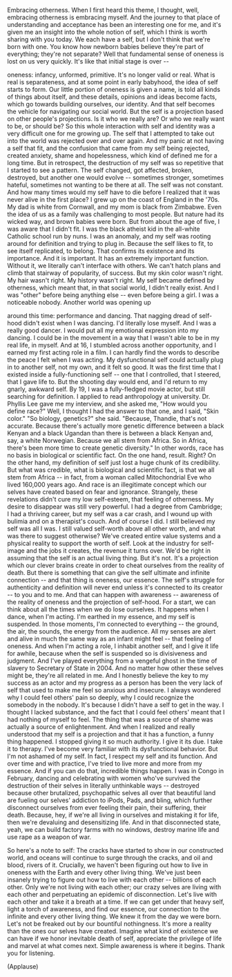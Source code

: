 
Embracing otherness.
When I first heard this theme,
I thought, well, embracing otherness
is embracing myself.
And the journey to that place
of understanding and acceptance
has been an interesting one for me,
and it&#39;s given me an insight
into the whole notion of self,
which I think is worth sharing with you today.
We each have a self,
but I don&#39;t think that we&#39;re born with one.
You know how newborn babies
believe they&#39;re part of everything;
they&#39;re not separate?
Well that fundamental sense of oneness
is lost on us very quickly.
It&#39;s like that initial stage is over --

oneness: infancy,
unformed, primitive.
It&#39;s no longer valid or real.
What is real is separateness,
and at some point in early babyhood,
the idea of self
starts to form.
Our little portion of oneness is given a name,
is told all kinds of things about itself,
and these details,
opinions and ideas
become facts,
which go towards building ourselves,
our identity.
And that self becomes the vehicle
for navigating our social world.
But the self is a projection
based on other people&#39;s projections.
Is it who we really are?
Or who we really want to be, or should be?
So this whole interaction
with self and identity
was a very difficult one for me growing up.
The self that I attempted to take out into the world
was rejected over and over again.
And my panic
at not having a self that fit,
and the confusion that came
from my self being rejected,
created anxiety, shame
and hopelessness,
which kind of defined me for a long time.
But in retrospect,
the destruction of my self was so repetitive
that I started to see a pattern.
The self changed,
got affected, broken, destroyed,
but another one would evolve --
sometimes stronger,
sometimes hateful,
sometimes not wanting to be there at all.
The self was not constant.
And how many times
would my self have to die
before I realized
that it was never alive in the first place?
I grew up on the coast of England
in the &#39;70s.
My dad is white from Cornwall,
and my mom is black from Zimbabwe.
Even the idea of us as a family
was challenging to most people.
But nature had its wicked way,
and brown babies were born.
But from about the age of five,
I was aware that I didn&#39;t fit.
I was the black atheist kid
in the all-white Catholic school run by nuns.
I was an anomaly,
and my self was rooting around for definition
and trying to plug in.
Because the self likes to fit,
to see itself replicated,
to belong.
That confirms its existence
and its importance.
And it is important.
It has an extremely important function.
Without it, we literally can&#39;t interface with others.
We can&#39;t hatch plans
and climb that stairway of popularity,
of success.
But my skin color wasn&#39;t right.
My hair wasn&#39;t right.
My history wasn&#39;t right.
My self became defined
by otherness,
which meant that, in that social world,
I didn&#39;t really exist.
And I was &quot;other&quot; before being anything else --
even before being a girl.
I was a noticeable nobody.
Another world was opening up

around this time:
performance and dancing.
That nagging dread of self-hood
didn&#39;t exist when I was dancing.
I&#39;d literally lose myself.
And I was a really good dancer.
I would put
all my emotional expression
into my dancing.
I could be in the movement
in a way that I wasn&#39;t able to be
in my real life, in myself.
And at 16,
I stumbled across another opportunity,
and I earned my first acting role in a film.
I can hardly find the words
to describe the peace I felt
when I was acting.
My dysfunctional self
could actually plug in
to another self, not my own,
and it felt so good.
It was the first time that I existed
inside a fully-functioning self --
one that I controlled,
that I steered,
that I gave life to.
But the shooting day would end,
and I&#39;d return
to my gnarly, awkward self.
By 19,
I was a fully-fledged movie actor,
but still searching for definition.
I applied to read anthropology
at university.
Dr. Phyllis Lee gave me my interview,
and she asked me, &quot;How would you define race?&quot;
Well, I thought I had the answer to that one,
and I said, &quot;Skin color.&quot;
&quot;So biology, genetics?&quot; she said.
&quot;Because, Thandie, that&#39;s not accurate.
Because there&#39;s actually more genetic difference
between a black Kenyan
and a black Ugandan
than there is between a black Kenyan
and, say, a white Norwegian.
Because we all stem from Africa.
So in Africa,
there&#39;s been more time
to create genetic diversity.&quot;
In other words,
race has no basis
in biological or scientific fact.
On the one hand, result.
Right?
On the other hand, my definition of self
just lost a huge chunk of its credibility.
But what was credible,
what is biological and scientific fact,
is that we all stem from Africa --
in fact, from a woman called Mitochondrial Eve
who lived 160,000 years ago.
And race is an illegitimate concept
which our selves have created
based on fear and ignorance.
Strangely, these revelations
didn&#39;t cure my low self-esteem,
that feeling of otherness.
My desire to disappear
was still very powerful.
I had a degree from Cambridge;
I had a thriving career,
but my self was a car crash,
and I wound up with bulimia
and on a therapist&#39;s couch.
And of course I did.
I still believed
my self was all I was.
I still valued self-worth
above all other worth,
and what was there to suggest otherwise?
We&#39;ve created entire value systems
and a physical reality
to support the worth of self.
Look at the industry for self-image
and the jobs it creates,
the revenue it turns over.
We&#39;d be right in assuming
that the self is an actual living thing.
But it&#39;s not. It&#39;s a projection
which our clever brains create
in order to cheat ourselves
from the reality of death.
But there is something
that can give the self
ultimate and infinite connection --
and that thing is oneness,
our essence.
The self&#39;s struggle
for authenticity and definition
will never end
unless it&#39;s connected to its creator --
to you and to me.
And that can happen with awareness --
awareness of the reality of oneness
and the projection of self-hood.
For a start, we can think about
all the times when we do lose ourselves.
It happens when I dance,
when I&#39;m acting.
I&#39;m earthed in my essence,
and my self is suspended.
In those moments,
I&#39;m connected to everything --
the ground, the air,
the sounds, the energy from the audience.
All my senses are alert and alive
in much the same way as an infant might feel --
that feeling of oneness.
And when I&#39;m acting a role,
I inhabit another self,
and I give it life for awhile,
because when the self is suspended
so is divisiveness
and judgment.
And I&#39;ve played everything
from a vengeful ghost in the time of slavery
to Secretary of State in 2004.
And no matter how other
these selves might be,
they&#39;re all related in me.
And I honestly believe
the key to my success as an actor
and my progress as a person
has been the very lack of self
that used to make me feel
so anxious and insecure.
I always wondered
why I could feel others&#39; pain so deeply,
why I could recognize
the somebody in the nobody.
It&#39;s because I didn&#39;t have a self to get in the way.
I thought I lacked substance,
and the fact that I could feel others&#39;
meant that I had nothing of myself to feel.
The thing that was a source of shame
was actually a source of enlightenment.
And when I realized
and really understood
that my self is a projection and that it has a function,
a funny thing happened.
I stopped giving it so much authority.
I give it its due.
I take it to therapy.
I&#39;ve become very familiar
with its dysfunctional behavior.
But I&#39;m not ashamed of my self.
In fact, I respect my self
and its function.
And over time and with practice,
I&#39;ve tried to live
more and more from my essence.
And if you can do that,
incredible things happen.
I was in Congo in February,
dancing and celebrating
with women who&#39;ve survived
the destruction of their selves
in literally unthinkable ways --
destroyed because other brutalized, psychopathic selves
all over that beautiful land
are fueling our selves&#39; addiction
to iPods, Pads, and bling,
which further disconnect ourselves
from ever feeling their pain,
their suffering,
their death.
Because, hey,
if we&#39;re all living in ourselves
and mistaking it for life,
then we&#39;re devaluing
and desensitizing life.
And in that disconnected state,
yeah, we can build factory farms with no windows,
destroy marine life
and use rape as a weapon of war.

So here&#39;s a note to self:
The cracks have started to show
in our constructed world,
and oceans will continue
to surge through the cracks,
and oil and blood,
rivers of it.
Crucially, we haven&#39;t been figuring out
how to live in oneness
with the Earth and every other living thing.
We&#39;ve just been insanely trying to figure out
how to live with each other -- billions of each other.
Only we&#39;re not living with each other;
our crazy selves are living with each other
and perpetuating an epidemic
of disconnection.
Let&#39;s live with each other
and take it a breath at a time.
If we can get under that heavy self,
light a torch of awareness,
and find our essence,
our connection to the infinite
and every other living thing.
We knew it from the day we were born.
Let&#39;s not be freaked out
by our bountiful nothingness.
It&#39;s more a reality
than the ones our selves have created.
Imagine what kind of existence we can have
if we honor inevitable death of self,
appreciate the privilege of life
and marvel at what comes next.
Simple awareness is where it begins.
Thank you for listening.

(Applause)

